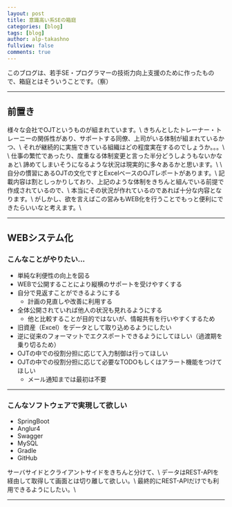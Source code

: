 ```yaml
---
layout: post
title: 意識高い系SEの箱庭
categories: [blog]
tags: [blog]
author: alp-takashno
fullview: false
comments: true
---
```


このブログは、若手SE・プログラマーの技術力向上支援のために作ったもので、箱庭とはそういうことです。（察）

-----

## 前置き
様々な会社でOJTというものが組まれています。\\
きちんとしたトレーナー・トレーニーの関係性があり、サポートする同僚、上司がいる体制が組まれているかつ、\\
それが継続的に実施できている組織はどの程度実在するのでしょうか。。。\\
\\
仕事の繁忙であったり、度重なる体制変更と言った半分どうしようもないかなぁと\\
諦めてしまいそうになるような状況は現実的に多々あるかと思います。\\
\\
自分の慣習にあるOJTの文化ですとExcelベースのOJTレポートがあります。\\
記載内容は割としっかりしており、上記のような体制をきちんと組んでいる前提で作成されているので、\\
本当にその状況が作れているのであれば十分な内容となります。\\
がしかし、欲を言えばこの営みもWEB化を行うことでもっと便利にできたらいいなと考えます。\\

-----

## WEBシステム化

### こんなことがやりたい…
- 単純な利便性の向上を図る
- WEBで公開することにより縦横のサポートを受けやすくする
- 自分で見返すことができるようにする
  - 計画の見直しや改善に利用する
- 全体公開されていれば他人の状況も見れるようにする
  - 他と比較することが目的ではないが、情報共有を行いやすくするため
- 旧資産（Excel）をデータとして取り込めるようにしたい
- 逆に従来のフォーマットでエクスポートできるようにしてほしい（過渡期を乗り切るため）
- OJTの中での役割分担に応じて入力制御は行ってほしい
- OJTの中での役割分担に応じて必要なTODOもしくはアラート機能をつけてほしい
  - メール通知までは最初は不要

-----

### こんなソフトウェアで実現して欲しい

- SpringBoot
- Anglur4
- Swagger
- MySQL
- Gradle
- GitHub

サーバサイドとクライアントサイドをきちんと分けて、\\
データはREST-APIを経由して取得して画面とは切り離して欲しい。\\
最終的にREST-APIだけでも利用できるようにしたい。\\

-----
